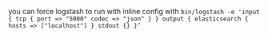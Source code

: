 you can force logstash to run with inline config with  `bin/logstash -e 'input { tcp { port => "5000" codec => "json" } } output { elasticsearch { hosts => ["localhost"] } stdout {} }’`